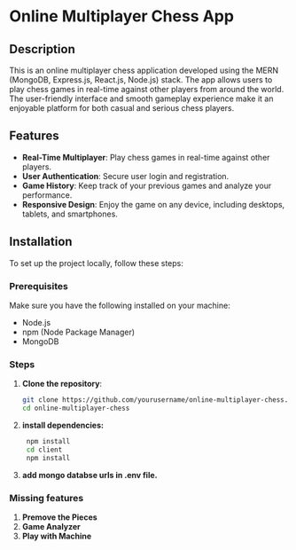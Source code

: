 # Online Multiplayer Chess App

## Description

This is an online multiplayer chess application developed using the MERN (MongoDB, Express.js, React.js, Node.js) stack. The app allows users to play chess games in real-time against other players from around the world. The user-friendly interface and smooth gameplay experience make it an enjoyable platform for both casual and serious chess players.

## Features

- **Real-Time Multiplayer**: Play chess games in real-time against other players.
- **User Authentication**: Secure user login and registration.
- **Game History**: Keep track of your previous games and analyze your performance.
- **Responsive Design**: Enjoy the game on any device, including desktops, tablets, and smartphones.

## Installation

To set up the project locally, follow these steps:

### Prerequisites

Make sure you have the following installed on your machine:

- Node.js
- npm (Node Package Manager)
- MongoDB

### Steps

1. **Clone the repository**:
   ```bash
   git clone https://github.com/yourusername/online-multiplayer-chess.git
   cd online-multiplayer-chess
   ```
2. **install dependencies:**

   ```bash
    npm install
    cd client
    npm install
   ```

3. **add mongo databse urls in .env file.**

### Missing features

1. **Premove the Pieces**
2. **Game Analyzer**
3. **Play with Machine**
